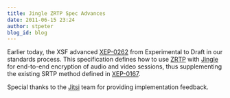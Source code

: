 ```yaml
---
title: Jingle ZRTP Spec Advances
date: 2011-06-15 23:24
author: stpeter
blog_id: blog
---
```


Earlier today, the XSF advanced [XEP-0262](http://xmpp.org/extensions/xep-0262.html) from Experimental to Draft in our standards process. This specification defines how to use [ZRTP](http://tools.ietf.org/html/rfc6189) with [Jingle](http://xmpp.org/extensions/xep-0166.html) for end-to-end encryption of audio and video sessions, thus supplementing the existing SRTP method defined in [XEP-0167](http://xmpp.org/extensions/xep-0167.html).

Special thanks to the [Jitsi](http://jitsi.org/) team for providing implementation feedback.
